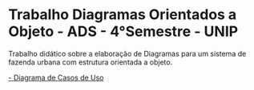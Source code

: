 # Trabalho Diagramas Orientados a Objeto - ADS - 4°Semestre - UNIP

<p> Trabalho didático sobre a elaboração de Diagramas para um sistema de fazenda urbana com estrutura orientada a objeto.</p>

 <a href=“https://github.com/NiuanSouza/Trabalho-4-Semestre/tree/f389b72fb21ab1b709887203f25ed48200b9e53d/Diagramas%20de%20Caso%20de%20Uso“> - Diagrama de Casos de Uso</a>

